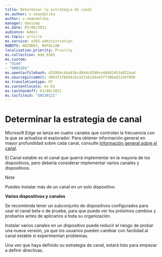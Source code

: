 ```yaml
---
title: Determinar la estrategia de canal
ms.author: v-smandalika
author: v-smandalika
manager: dansimp
ms.date: 03/08/2021
audience: Admin
ms.topic: article
ms.service: o365-administration
ROBOTS: NOINDEX, NOFOLLOW
localization_priority: Priority
ms.collection: Adm_O365
ms.custom:
- "9144"
- "9005291"
ms.openlocfilehash: d3288bc4da83bcd8ddc82b0ce40482453a822aad
ms.sourcegitcommit: 4883f1f89d4c6ca23161e9a43ff206ad21d4f09b
ms.translationtype: HT
ms.contentlocale: es-ES
ms.lasthandoff: 03/08/2021
ms.locfileid: "50530121"
---
```

# <a name="determine-channel-strategy"></a>Determinar la estrategia de canal

Microsoft Edge se lanza en cuatro canales que controlan la frecuencia con la que se actualiza el explorador. Para obtener información general en mayor profundidad sobre cada canal, consulte [Información general sobre el canal](https://docs.microsoft.com/DeployEdge/microsoft-edge-channels#channel-overview).

El Canal estable es el canal que querrá implementar en la mayoría de los dispositivos, pero debería considerar implementar varios canales y dispositivos.

> [!NOTE]
> Puedes instalar más de un canal en un solo dispositivo.

**Varios dispositivos y canales**

Se recomienda tener un subconjunto de dispositivos configurados para usar el canal beta o de prueba, para que pueda ver los próximos cambios y probarlos antes de aplicarlos a toda su organización.

Instalar varios canales en un dispositivo puede reducir el riesgo de probar una nueva versión, ya que los usuarios pueden cambiar con facilidad al canal estable si experimentan problemas.

Una vez que haya definido su estrategia de canal, estará listo para empezar a definir directivas.

